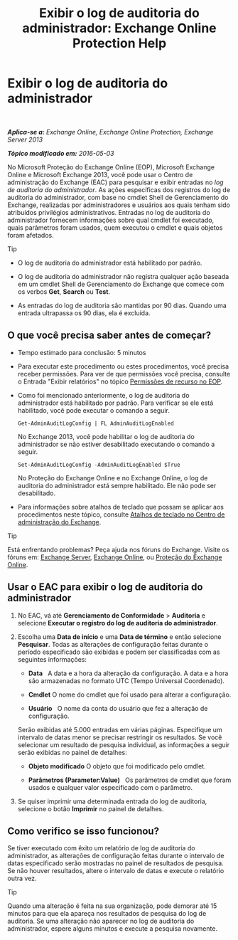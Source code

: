 ﻿---
title: 'Exibir o log de auditoria do administrador: Exchange Online Protection Help'
TOCTitle: Exibir o log de auditoria do administrador
ms:assetid: 5c62072a-556d-4fea-9973-d668c6b9fd57
ms:mtpsurl: https://technet.microsoft.com/pt-br/library/Dn342832(v=EXCHG.150)
ms:contentKeyID: 56270406
ms.date: 05/23/2018
mtps_version: v=EXCHG.150
ms.translationtype: MT
---

# Exibir o log de auditoria do administrador

 

_**Aplica-se a:** Exchange Online, Exchange Online Protection, Exchange Server 2013_

_**Tópico modificado em:** 2016-05-03_

No Microsoft Proteção do Exchange Online (EOP), Microsoft Exchange Online e Microsoft Exchange 2013, você pode usar o Centro de administração do Exchange (EAC) para pesquisar e exibir entradas no *log de auditoria do administrador*. As ações específicas dos registros do log de auditoria do administrador, com base no cmdlet Shell de Gerenciamento do Exchange, realizadas por administradores e usuários aos quais tenham sido atribuídos privilégios administrativos. Entradas no log de auditoria do administrador fornecem informações sobre qual cmdlet foi executado, quais parâmetros foram usados, quem executou o cmdlet e quais objetos foram afetados.


> [!TIP]
> <UL>
> <LI>
> <P>O log de auditoria do administrador está habilitado por padrão.</P>
> <LI>
> <P>O log de auditoria do administrador não registra qualquer ação baseada em um cmdlet Shell de Gerenciamento do Exchange que comece com os verbos <STRONG>Get</STRONG>, <STRONG>Search</STRONG> ou <STRONG>Test</STRONG>.</P>
> <LI>
> <P>As entradas do log de auditoria são mantidas por 90 dias. Quando uma entrada ultrapassa os 90 dias, ela é excluída.</P></LI></UL>



## O que você precisa saber antes de começar?

  - Tempo estimado para conclusão: 5 minutos

  - Para executar este procedimento ou estes procedimentos, você precisa receber permissões. Para ver de que permissões você precisa, consulte o Entrada "Exibir relatórios" no tópico [Permissões de recurso no EOP](https://technet.microsoft.com/pt-br/library/jj723125\(v=exchg.150\)).

  - Como foi mencionado anteriormente, o log de auditoria do administrador está habilitado por padrão. Para verificar se ele está habilitado, você pode executar o comando a seguir.
    
        Get-AdminAuditLogConfig | FL AdminAuditLogEnabled
    
    No Exchange 2013, você pode habilitar o log de auditoria do administrador se não estiver desabilitado executando o comando a seguir.
    
        Set-AdminAuditLogConfig -AdminAuditLogEnabled $True
    
    No Proteção do Exchange Online e no Exchange Online, o log de auditoria do administrador está sempre habilitado. Ele não pode ser desabilitado.

  - Para informações sobre atalhos de teclado que possam se aplicar aos procedimentos neste tópico, consulte [Atalhos de teclado no Centro de administração do Exchange](keyboard-shortcuts-in-the-exchange-admin-center-exchange-online-protection-help.md).


> [!TIP]
> Está enfrentando problemas? Peça ajuda nos fóruns do Exchange. Visite os fóruns em: <A href="https://go.microsoft.com/fwlink/p/?linkid=60612">Exchange Server</A>, <A href="https://go.microsoft.com/fwlink/p/?linkid=267542">Exchange Online</A>, ou <A href="https://go.microsoft.com/fwlink/p/?linkid=285351">Proteção do Exchange Online</A>.



## Usar o EAC para exibir o log de auditoria do administrador

1.  No EAC, vá até **Gerenciamento de Conformidade** \> **Auditoria** e selecione **Executar o registro do log de auditoria do administrador**.

2.  Escolha uma **Data de início** e uma **Data de término** e então selecione **Pesquisar**. Todas as alterações de configuração feitas durante o período especificado são exibidas e podem ser classificadas com as seguintes informações:
    
      - **Data**   A data e a hora da alteração da configuração. A data e a hora são armazenadas no formato UTC (Tempo Universal Coordenado).
    
      - **Cmdlet** O nome do cmdlet que foi usado para alterar a configuração.
    
      - **Usuário**   O nome da conta do usuário que fez a alteração de configuração.
    
    Serão exibidas até 5.000 entradas em várias páginas. Especifique um intervalo de datas menor se precisar restringir os resultados. Se você selecionar um resultado de pesquisa individual, as informações a seguir serão exibidas no painel de detalhes:
    
      - **Objeto modificado** O objeto que foi modificado pelo cmdlet.
    
      - **Parâmetros (Parameter:Value)**   Os parâmetros de cmdlet que foram usados e qualquer valor especificado com o parâmetro.

3.  Se quiser imprimir uma determinada entrada do log de auditoria, selecione o botão **Imprimir** no painel de detalhes.

## Como verifico se isso funcionou?

Se tiver executado com êxito um relatório de log de auditoria do administrador, as alterações de configuração feitas durante o intervalo de datas especificado serão mostradas no painel de resultados de pesquisa. Se não houver resultados, altere o intervalo de datas e execute o relatório outra vez.


> [!TIP]
> Quando uma alteração é feita na sua organização, pode demorar até 15 minutos para que ela apareça nos resultados de pesquisa do log de auditoria. Se uma alteração não aparecer no log de auditoria do administrador, espere alguns minutos e execute a pesquisa novamente.


